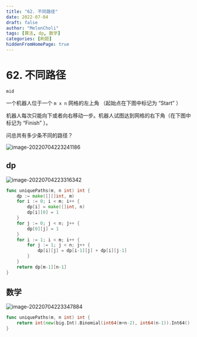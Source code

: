 ```yaml
---
title: "62. 不同路径"
date: 2022-07-04
draft: false
author: "MelonCholi"
tags: [算法, dp, 数学]
categories: [刷题]
hiddenFromHomePage: true
---
```


# 62. 不同路径

`mid`

一个机器人位于一个 `m x n` 网格的左上角 （起始点在下图中标记为 “Start” ）

机器人每次只能向下或者向右移动一步。机器人试图达到网格的右下角（在下图中标记为 “Finish” ）。

问总共有多少条不同的路径？

![image-20220704223241186](https://markdown-1303167219.cos.ap-shanghai.myqcloud.com/image-20220704223241186.png)

## dp

![image-20220704223316342](https://markdown-1303167219.cos.ap-shanghai.myqcloud.com/image-20220704223316342.png)

```go
func uniquePaths(m, n int) int {
	dp := make([][]int, m)
	for i := 0; i < m; i++ {
		dp[i] = make([]int, n)
		dp[i][0] = 1
	}
	for j := 0; j < n; j++ {
		dp[0][j] = 1
	}
	for i := 1; i < m; i++ {
		for j := 1; j < n; j++ {
			dp[i][j] = dp[i-1][j] + dp[i][j-1]
		}
	}
	return dp[m-1][n-1]
}
```

## 数学

![image-20220704223347884](https://markdown-1303167219.cos.ap-shanghai.myqcloud.com/image-20220704223347884.png)

```go
func uniquePaths(m, n int) int {
    return int(new(big.Int).Binomial(int64(m+n-2), int64(n-1)).Int64())
}
```

